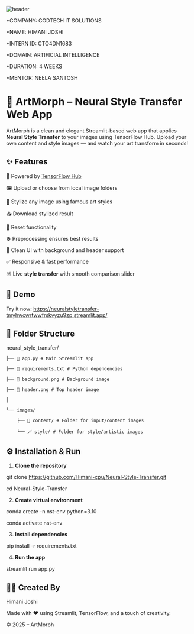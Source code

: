 
![header](https://github.com/user-attachments/assets/16d3e117-01cf-4309-ae23-999f07c869f1)



*COMPANY: CODTECH IT SOLUTIONS

*NAME: HIMANI JOSHI

*INTERN ID: CTO4DN1683

*DOMAIN: ARTIFICIAL INTELLIGENCE

*DURATION: 4 WEEKS

*MENTOR: NEELA SANTOSH



# 🎨 ArtMorph – Neural Style Transfer Web App

ArtMorph is a clean and elegant Streamlit-based web app that applies **Neural Style Transfer** to your images using TensorFlow Hub. Upload your own content and style images — and watch your art transform in seconds!


## ✨ Features

🧠 Powered by [TensorFlow Hub](https://tfhub.dev/google/magenta/arbitrary-image-stylization-v1-256/2)

🖼️ Upload or choose from local image folders

🎨 Stylize any image using famous art styles

📥 Download stylized result

🔄 Reset functionality

⚙️ Preprocessing ensures best results

🌈 Clean UI with background and header support

✅ Responsive & fast performance

🪅 Live **style transfer** with smooth comparison slider



## 🚀 Demo

Try it now:
https://neuralstyletransfer-tmyhwcwrtwwfrskvyzu9zp.streamlit.app/



## 📁 Folder Structure

neural_style_transfer/


    ├── 🚀 app.py # Main Streamlit app

    ├── 📜 requirements.txt # Python dependencies

    ├── 🧱 background.png # Background image

    ├── 🔖 header.png # Top header image

    │

    └── images/

        ├── 🎁 content/ # Folder for input/content images

        └── 🪄 style/ # Folder for style/artistic images


## ⚙️ Installation & Run

1. **Clone the repository**

git clone https://github.com/Himani-cpu/Neural-Style-Transfer.git

cd Neural-Style-Transfer


2. **Create virtual environment**

conda create -n nst-env python=3.10

conda activate nst-env


3. **Install dependencies**

pip install -r requirements.txt


4. **Run the app**

streamlit run app.py


## 🙋‍♀️ Created By

Himani Joshi

Made with ❤️ using Streamlit, TensorFlow, and a touch of creativity.

© 2025 – ArtMorph



